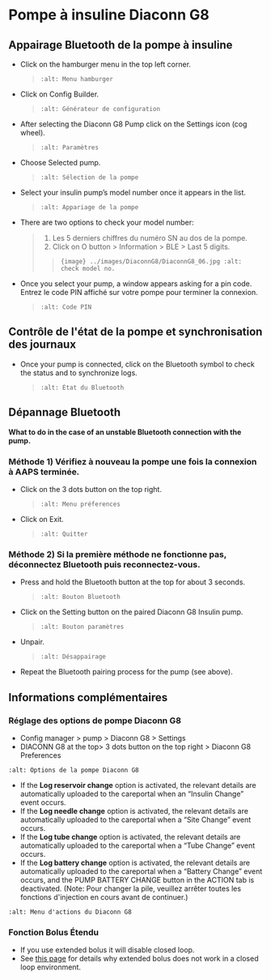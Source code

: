 # Pompe à insuline Diaconn G8

## Appairage Bluetooth de la pompe à insuline

- Click on the hamburger menu in the top left corner.

  > ```{image} ../images/DiaconnG8/DiaconnG8_01.jpg
  > :alt: Menu hamburger
  > ```

- Click on Config Builder.

  > ```{image} ../images/DiaconnG8/DiaconnG8_02.jpg
  > :alt: Générateur de configuration
  > ```

- After selecting the Diaconn G8 Pump click on the Settings icon (cog wheel).

  > ```{image} ../images/DiaconnG8/DiaconnG8_03.jpg
  > :alt: Paramètres
  > ```

- Choose Selected pump.

  > ```{image} ../images/DiaconnG8/DiaconnG8_04.jpg
  > :alt: Sélection de la pompe
  > ```

- Select your insulin pump’s model number once it appears in the list.

  > ```{image} ../images/DiaconnG8/DiaconnG8_05.jpg
  > :alt: Appariage de la pompe
  > ```

- There are two options to check your model number:

  > 1. Les 5 derniers chiffres du numéro SN au dos de la pompe.
  > 2. Click on O button > Information > BLE > Last 5 digits.
  > 
  > > `{image} ../images/DiaconnG8/DiaconnG8_06.jpg
    :alt: check model no.`

- Once you select your pump, a window appears asking for a pin code. Entrez le code PIN affiché sur votre pompe pour terminer la connexion.

  > ```{image} ../images/DiaconnG8/DiaconnG8_07.jpg
  > :alt: Code PIN
  > ```

## Contrôle de l'état de la pompe et synchronisation des journaux

- Once your pump is connected, click on the Bluetooth symbol to check the status and to synchronize logs.

  > ```{image} ../images/DiaconnG8/DiaconnG8_08.jpg
  > :alt: État du Bluetooth
  > ```

## Dépannage Bluetooth

**What to do in the case of an unstable Bluetooth connection with the pump.**

### Méthode 1) Vérifiez à nouveau la pompe une fois la connexion à AAPS terminée.

- Click on the 3 dots button on the top right.

  > ```{image} ../images/DiaconnG8/DiaconnG8_09.jpg
  > :alt: Menu préferences
  > ```

- Click on Exit.

  > ```{image} ../images/DiaconnG8/DiaconnG8_10.jpg
  > :alt: Quitter
  > ```

### Méthode 2) Si la première méthode ne fonctionne pas, déconnectez Bluetooth puis reconnectez-vous.

- Press and hold the Bluetooth button at the top for about 3 seconds.

  > ```{image} ../images/DiaconnG8/DiaconnG8_11.jpg
  > :alt: Bouton Bluetooth
  > ```

- Click on the Setting button on the paired Diaconn G8 Insulin pump.

  > ```{image} ../images/DiaconnG8/DiaconnG8_12.jpg
  > :alt: Bouton paramètres
  > ```

- Unpair.

  > ```{image} ../images/DiaconnG8/DiaconnG8_13.jpg
  > :alt: Désappairage
  > ```

- Repeat the Bluetooth pairing process for the pump (see above).

## Informations complémentaires

### Réglage des options de pompe Diaconn G8

- Config manager > pump > Diaconn G8 > Settings
- DIACONN G8 at the top> 3 dots button on the top right > Diaconn G8 Preferences

```{image} ../images/DiaconnG8/DiaconnG8_14.jpg
:alt: Options de la pompe Diaconn G8
```

- If the **Log reservoir change** option is activated, the relevant details are automatically uploaded to the careportal when an “Insulin Change” event occurs.
- If the **Log needle change** option is activated, the relevant details are automatically uploaded to the careportal when a “Site Change” event occurs.
- If the **Log tube change** option is activated, the relevant details are automatically uploaded to the careportal when a “Tube Change” event occurs.
- If the **Log battery change** option is activated, the relevant details are automatically uploaded to the careportal when a “Battery Change” event occurs, and the PUMP BATTERY CHANGE button in the ACTION tab is deactivated. (Note: Pour changer la pile, veuillez arrêter toutes les fonctions d'injection en cours avant de continuer.)

```{image} ../images/DiaconnG8/DiaconnG8_15.jpg
:alt: Menu d'actions du Diaconn G8
```

### Fonction Bolus Étendu

- If you use extended bolus it will disable closed loop.
- See [this page](Extended-Carbs-why-extended-boluses-won-t-work-in-a-closed-loop-environment) for details why extended bolus does not work in a closed loop environment.
